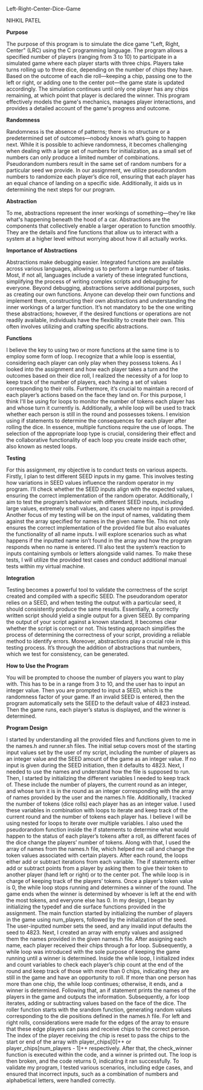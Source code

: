 Left-Right-Center-Dice-Game

NIHKIL PATEL 
 
**Purpose**


The purpose of this program is to simulate the dice game "Left, Right, Center" (LRC) using the C programming language. The program allows a specified number of players (ranging from 3 to 10) to participate in a simulated game where each player starts with three chips. Players take turns rolling up to three dice, depending on the number of chips they have. Based on the outcome of each die roll—keeping a chip, passing one to the left or right, or adding one to the center pot—the game state is updated accordingly. The simulation continues until only one player has any chips remaining, at which point that player is declared the winner. This program effectively models the game's mechanics, manages player interactions, and provides a detailed account of the game's progress and outcome.

**Randomness**


Randomness is the absence of patterns; there is no structure or a predetermined set of outcomes—nobody knows what’s going to happen next. While it is possible to achieve randomness, it becomes challenging when dealing with a large set of numbers for initialization, as a small set of numbers can only produce a limited number of combinations. Pseudorandom numbers result in the same set of random numbers for a particular seed we provide. In our assignment, we utilize pseudorandom numbers to randomize each player’s dice roll, ensuring that each player has an equal chance of landing on a specific side. Additionally, it aids us in determining the next steps for our program.

**Abstraction**

To me, abstractions represent the inner workings of something—they're like what's happening beneath the hood of a car. Abstractions are the components that collectively enable a larger operation to function smoothly. They are the details and fine functions that allow us to interact with a system at a higher level without worrying about how it all actually works.

**Importance of Abstractions**

Abstractions make debugging easier. Integrated functions are available across various languages, allowing us to perform a large number of tasks. Most, if not all, languages include a variety of these integrated functions, simplifying the process of writing complex scripts and debugging for everyone. Beyond debugging, abstractions serve additional purposes, such as creating our own functions. Anyone can develop their own functions and implement them, constructing their own abstractions and understanding the inner workings of a larger function. It’s not mandatory to be the one writing these abstractions; however, if the desired functions or operations are not readily available, individuals have the flexibility to create their own. This often involves utilizing and crafting specific abstractions.

**Functions**

I believe the key to using two or more functions at the same time is to employ some form of loop. I recognize that a while loop is essential, considering each player can only play when they possess tokens. As I looked into the assignment and how each player takes a turn and the outcomes based on their dice roll, I realized the necessity of a for loop to keep track of the number of players, each having a set of values corresponding to their rolls. Furthermore, it’s crucial to maintain a record of each player’s actions based on the face they land on. For this purpose, I think I'll be using for loops to monitor the number of tokens each player has and whose turn it currently is. Additionally, a while loop will be used to track whether each person is still in the round and possesses tokens. I envision using if statements to determine the consequences for each player after rolling the dice. In essence, multiple functions require the use of loops. The selection of the appropriate loop type is crucial, considering their effect and the collaborative functionality of each loop you create inside each other, also known as nested loops.

**Testing**


For this assignment, my objective is to conduct tests on various aspects. Firstly, I plan to test different SEED inputs in my game. This involves testing how variations in SEED values influence the random operator in my program. I’ll check whether the SEED inputs align with the expected values, ensuring the correct implementation of the random operator. Additionally, I aim to test the program’s behavior with different SEED inputs, including large values, extremely small values, and cases where no input is provided. Another focus of my testing will be on the input of names, validating them against the array specified for names in the given name file. This not only ensures the correct implementation of the provided file but also evaluates the functionality of all name inputs. I will explore scenarios such as what happens if the inputted name isn’t found in the array and how the program responds when no name is entered. I’ll also test the system’s reaction to inputs containing symbols or letters alongside valid names. To make these tests, I will utilize the provided test cases and conduct additional manual tests within my virtual machine.

**Integration**


Testing becomes a powerful tool to validate the correctness of the script created and compiled with a specific SEED. The pseudorandom operator relies on a SEED, and when testing the output with a particular seed, it should consistently produce the same results. Essentially, a correctly written script should yield a single output for a given SEED. By comparing the output of your script against a known standard, it becomes clear whether the script is correct or not. This testing approach simplifies the process of determining the correctness of your script, providing a reliable method to identify errors. Moreover, abstractions play a crucial role in this testing process. It’s through the addition of abstractions that numbers, which we test for consistency, can be generated.

**How to Use the Program**

You will be prompted to choose the number of players you want to play with. This has to be in a range from 3 to 10, and the user has to input an integer value. Then you are prompted to input a SEED, which is the randomness factor of your game. If an invalid SEED is entered, then the program automatically sets the SEED to the default value of 4823 instead. Then the game runs, each player’s status is displayed, and the winner is determined.

**Program Design**

I started by understanding all the provided files and functions given to me in the names.h and runner.sh files. The initial setup covers most of the starting input values set by the user of my script, including the number of players as an integer value and the SEED amount of the game as an integer value. If no input is given during the SEED initiation, then it defaults to 4823. Next, I needed to use the names and understand how the file is supposed to run.	
Then, I started by initializing the different variables I needed to keep track of. These include the number of players, the current round as an integer, and whose turn it is in the round as an integer corresponding with the array of names provided by the user and the names.h file. Additionally, I tracked the number of tokens (dice rolls) each player has as an integer value.
I used these variables in combination with loops to iterate and keep track of the current round and the number of tokens each player has. I believe I will be using nested for loops to iterate over multiple variables. I also used the pseudorandom function inside the if statements to determine what would happen to the status of each player’s tokens after a roll, as different faces of the dice change the players’ number of tokens.
Along with that, I used the array of names from the names.h file, which helped me call and change the token values associated with certain players. After each round, the loops either add or subtract iterations from each variable. The if statements either add or subtract points from a player by asking them to give their token to another player (hand left or right) or to the center pot.
The while loop is in charge of keeping track of the players’ tokens. Once a player's token value is 0, the while loop stops running and determines a winner of the round. The game ends when the winner is determined by whoever is left at the end with the most tokens, and everyone else has 0.
In my design, I began by initializing the typedef and die surface functions provided in the assignment. The main function started by initializing the number of players in the game using num_players, followed by the initialization of the seed. The user-inputted number sets the seed, and any invalid input defaults the seed to 4823.
Next, I created an array with empty values and assigned them the names provided in the given names.h file. After assigning each name, each player received their chips through a for loop. Subsequently, a while loop was introduced with the sole purpose of keeping the game running until a winner is determined.
Inside the while loop, I initialized index and count variables to check each player’s chip count at the end of the round and keep track of those with more than 0 chips, indicating they are still in the game and have an opportunity to roll. If more than one person has more than one chip, the while loop continues; otherwise, it ends, and a winner is determined.
Following that, an if statement prints the names of the players in the game and outputs the information. Subsequently, a for loop iterates, adding or subtracting values based on the face of the dice. The roller function starts with the srandom function, generating random values corresponding to the die positions defined in the names.h file.
For left and right rolls, considerations were made for the edges of the array to ensure that these edge players can pass and receive chips to the correct person. The index of the player receiving the chip is reset to pass the chips to the start or end of the array with player_chips[0]++ or player_chips[num_players - 1]++ respectively.
After that, the check_winner function is executed within the code, and a winner is printed out. The loop is then broken, and the code returns 0, indicating it ran successfully. To validate my program, I tested various scenarios, including edge cases, and ensured that incorrect inputs, such as a combination of numbers and alphabetical letters, were handled correctly.


